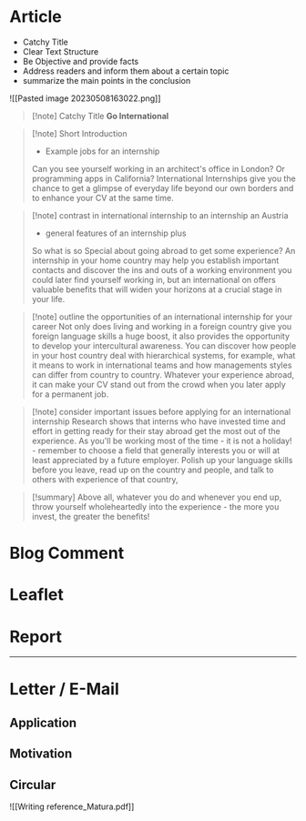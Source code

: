 # Article
- Catchy Title
- Clear Text Structure
- Be Objective and provide facts
- Address readers and inform them about a certain topic
- summarize the main points in the conclusion

![[Pasted image 20230508163022.png]]
>[!note] Catchy Title
> **Go International**

>[!note] Short Introduction
> - Example jobs for an internship
> 
> Can you see yourself working in an architect's office in London? Or programming apps in California? International Internships give you the chance to get a glimpse of everyday life beyond our own borders and to enhance your CV at the same time.

> [!note] contrast in international internship to an internship an Austria
> - general features of an internship plus 
> 
>So what is so Special about going abroad to get some experience? An internship in your home country may help you establish important contacts and discover the ins and outs of a working environment you could later find yourself working in, but an international on offers valuable benefits that will widen your horizons at a crucial stage in your life.

> [!note] outline the opportunities of an international internship for your career
>  Not only does living and working in a foreign country give you foreign language skills a huge boost, it also provides the opportunity to develop your intercultural awareness. You can discover how people in your host country deal with hierarchical systems, for example, what it means to work in international teams and how managements styles can differ from country to country. Whatever your experience abroad, it can make your CV stand out from the crowd when you later apply for a permanent job.

>[!note] consider important issues before applying for an international internship
> Research shows that interns who have invested time and effort in getting ready for their stay abroad get the most out of the experience. As you'll be working most of the time - it is not a holiday! - remember to choose a field that generally interests you or will at least appreciated by a future employer. Polish up your language skills before you leave, read up on the country and people, and talk to others with experience of that country,

> [!summary] 
> Above all, whatever you do and whenever you end up, throw yourself wholeheartedly into the experience - the more you invest, the greater the benefits!





# Blog Comment

# Leaflet
# Report 
---
# Letter / E-Mail
## Application
## Motivation
## Circular

![[Writing reference_Matura.pdf]]